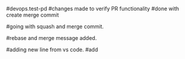 #devops.test-pd
#changes made to verify PR functionality
#done with create merge commit

#going with squash and merge commit.

#rebase and merge message added.

#adding new line from vs code.
#add
